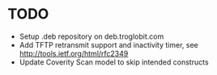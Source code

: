 TODO
====

* Setup .deb repository on deb.troglobit.com
* Add TFTP retransmit support and inactivity timer, see
  http://tools.ietf.org/html/rfc2349
* Update Coverity Scan model to skip intended constructs

